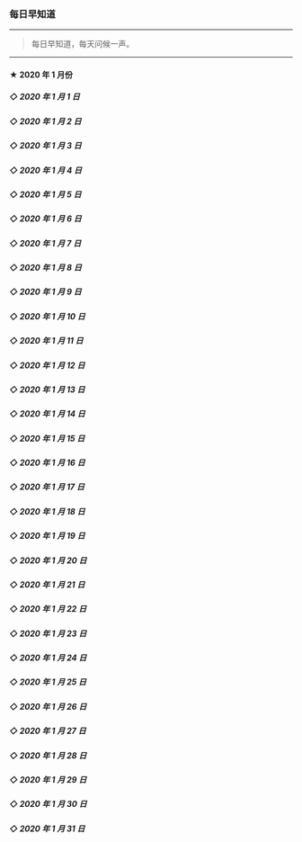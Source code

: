 ### 每日早知道

---
> 每日早知道，每天问候一声。
---

#### ★ 2020 年 1 月份

##### ◇ 2020 年 1 月 1 日
>

##### ◇ 2020 年 1 月 2 日
>

##### ◇ 2020 年 1 月 3 日
>

##### ◇ 2020 年 1 月 4 日
>

##### ◇ 2020 年 1 月 5 日
>

##### ◇ 2020 年 1 月 6 日
>

##### ◇ 2020 年 1 月 7 日
>

##### ◇ 2020 年 1 月 8 日
>

##### ◇ 2020 年 1 月 9 日
>

##### ◇ 2020 年 1 月 10 日
>

##### ◇ 2020 年 1 月 11 日
>

##### ◇ 2020 年 1 月 12 日
>

##### ◇ 2020 年 1 月 13 日
>

##### ◇ 2020 年 1 月 14 日
>

##### ◇ 2020 年 1 月 15 日
>

##### ◇ 2020 年 1 月 16 日
>

##### ◇ 2020 年 1 月 17 日
>

##### ◇ 2020 年 1 月 18 日
>

##### ◇ 2020 年 1 月 19 日
>

##### ◇ 2020 年 1 月 20 日
>

##### ◇ 2020 年 1 月 21 日
>

##### ◇ 2020 年 1 月 22 日
>

##### ◇ 2020 年 1 月 23 日
>

##### ◇ 2020 年 1 月 24 日
>

##### ◇ 2020 年 1 月 25 日
>

##### ◇ 2020 年 1 月 26 日
>

##### ◇ 2020 年 1 月 27 日
>

##### ◇ 2020 年 1 月 28 日
>

##### ◇ 2020 年 1 月 29 日
>

##### ◇ 2020 年 1 月 30 日
>

##### ◇ 2020 年 1 月 31 日
